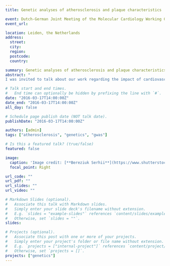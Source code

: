 ```yaml
---
title: Genetic analyses of atherosclerosis and plaque characteristics

event: Dutch-German Joint Meeting of the Molecular Cardiology Working Groups 2016
event_url: 

location: Leiden, the Netherlands
address:
  street: 
  city: 
  region: 
  postcode: 
  country: 

summary: Genetic analyses of atherosclerosis and plaque characteristics.
abstract: "
I was invited to talk about our work regarding the impact of cardiovascular risk loci on histological plaque characteristics."

# Talk start and end times.
#   End time can optionally be hidden by prefixing the line with `#`.
date: "2016-03-17T14:00:00Z"
date_end: "2016-03-17T14:00:00Z"
all_day: false

# Schedule page publish date (NOT talk date).
publishDate: "2016-03-17T14:00:00Z"

authors: [admin]
tags: ["atherosclerosis", "genetics", "gwas"]

# Is this a featured talk? (true/false)
featured: false

image:
  caption: 'Image credit: [**Bereziuk Serhii**](https://www.shutterstock.com/g/bereziuk%20serhii)'
  focal_point: Right

url_code: ""
url_pdf: ""
url_slides: ""
url_video: ""

# Markdown Slides (optional).
#   Associate this talk with Markdown slides.
#   Simply enter your slide deck's filename without extension.
#   E.g. `slides = "example-slides"` references `content/slides/example-slides.md`.
#   Otherwise, set `slides = ""`.
slides:

# Projects (optional).
#   Associate this post with one or more of your projects.
#   Simply enter your project's folder or file name without extension.
#   E.g. `projects = ["internal-project"]` references `content/project/deep-learning/index.md`.
#   Otherwise, set `projects = []`.
projects: ["genetics"]
---
```


